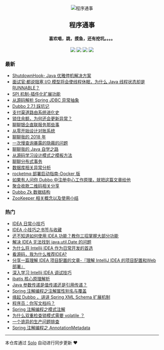 <p align="center"><img alt="程序通事" src="https://img.hacpai.com/file/2019/08/reallogo-25908c87.png"></p><h2 align="center">
程序通事
</h2>

<h4 align="center">喜欢唱，跳，摸鱼，还有挖坑。。。。</h4>
<p align="center"><a title="程序通事" target="_blank" href="https://github.com/9526xu/solo-blog"><img src="https://img.shields.io/github/last-commit/9526xu/solo-blog.svg?style=flat-square&color=FF9900"></a>
<a title="GitHub repo size in bytes" target="_blank" href="https://github.com/9526xu/solo-blog"><img src="https://img.shields.io/github/repo-size/9526xu/solo-blog.svg?style=flat-square"></a>
<a title="Solo Version" target="_blank" href="https://github.com/b3log/solo/releases"><img src="https://img.shields.io/badge/solo-3.6.4-f1e05a.svg?style=flat-square&color=blueviolet"></a>
<a title="Hits" target="_blank" href="https://github.com/b3log/hits"><img src="https://hits.b3log.org/9526xu/solo-blog.svg"></a></p>

### 最新

* [ShutdownHook- Java 优雅停机解决方案](https://studyidea.cn/articles/2019/09/03/1567504427330.html)
* [面试官:都说阻塞 I/O 模型将会使线程休眠，为什么 Java 线程状态却是 RUNNABLE？](https://studyidea.cn/articles/2019/09/01/1567329584198.html)
* [SPI 机制-插件化扩展功能](https://studyidea.cn/articles/2019/08/28/1566984830112.html)
* [从源码解析 Spring JDBC 异常抽象](https://studyidea.cn/articles/2019/08/26/1566790658521.html)
* [Dubbo 2.7.1 踩坑记](https://studyidea.cn/articles/2019/08/26/1566790622115.html)
* [支付渠道路由系统进化史](https://studyidea.cn/articles/2019/08/26/1566790579930.html)
* [锁住余额，为何还会更新异常？](https://studyidea.cn/articles/2019/08/26/1566790545895.html)
* [聊聊银企直联服务那些事](https://studyidea.cn/articles/2019/08/26/1566790401205.html)
* [从零开始设计对账系统](https://studyidea.cn/articles/2019/08/26/1566790305561.html)
* [聊聊我的 2018 年](https://studyidea.cn/articles/2019/08/26/1566790264635.html)
* [一次慢查询暴露的隐蔽的问题](https://studyidea.cn/articles/2019/08/26/1566790220148.html)
* [聊聊我的 Java 自学之路](https://studyidea.cn/articles/2019/08/26/1566790154008.html)
* [从源码学习设计模式之模板方法](https://studyidea.cn/articles/2019/08/26/1566790117004.html)
* [聊聊分布式事务](https://studyidea.cn/articles/2019/08/26/1566790053866.html)
* [数据库相关异常分析](https://studyidea.cn/articles/2019/08/26/1566790015570.html)
* [rocketmq 部署启动指南-Docker 版](https://studyidea.cn/articles/2019/08/25/1566733255551.html)
* [如果有人问你 Dubbo 中注册中心工作原理，就把这篇文章给他](https://studyidea.cn/articles/2019/08/15/1565863724325.html)
* [聚合收款二维码相关分享](https://studyidea.cn/articles/2019/08/14/1565776563471.html)
* [Dubbo Zk 数据结构](https://studyidea.cn/articles/2019/08/11/1565514751471.html)
* [ZooKeeper 相关概念以及使用小结](https://studyidea.cn/articles/2019/08/07/1565185374187.html)

### 热门

* [IDEA 日常小技巧](https://studyidea.cn/articles/2019/06/02/1559465646386.html)
* [IDEA 小技巧之书签与收藏](https://studyidea.cn/bookmark_and_favorites)
* [还不知道如何使用 IDEA 功能？教你三招掌握大部分功能](https://studyidea.cn/articles/2019/05/30/1559152180029.html)
* [解决 IDEA 无法找到 java.util.Date 的问题](https://studyidea.cn/articles/2019/06/01/1559382236231.html)
* [为什么将 Intellij IDEA 作为日常开发的首选](https://studyidea.cn/-why_choose_idea)
* [看源码，我为什么推荐IDEA?](https://studyidea.cn/articles/2019/06/01/1559367567644.html)
* [分享一篇理解 IDEA 项目配置的文章-『理解 IntelliJ IDEA 的项目配置和Web部署』](https://studyidea.cn/articles/2019/06/17/1560777539736.html)
* [深入学习 Intellij IDEA 调试技巧](https://studyidea.cn/articles/2019/07/14/1563093546093.html)
* [ibatis  核心原理解析](https://studyidea.cn/articles/2019/07/27/1564223174815.html)
* [Java 参数传递是值传递还是引用传递？](https://studyidea.cn/articles/2019/07/21/1563701593446.html)
* [Spring 注解编程之注解属性别名与覆盖](https://studyidea.cn/articles/2019/07/10/1562768280760.html)
* [缘起 Dubbo ，讲讲 Spring XML Schema 扩展机制](https://studyidea.cn/articles/2019/06/15/1560598141405.html)
* [程序员：你写文档吗？](https://studyidea.cn/articles/2019/08/04/1564912554838.html)
* [Spring 注解编程之模式注解](https://studyidea.cn/spring-stereotype-annotations)
* [为什么双重检查锁模式需要 volatile ？](https://studyidea.cn/articles/2019/07/31/1564581660190.html)
* [一个诡异的生产问题排查](https://studyidea.cn/articles/2019/07/25/1564063324112.html)
* [Spring 注解编程之 AnnotationMetadata](https://studyidea.cn/articles/2019/07/05/1562314284729.html)



---

本仓库通过 [Solo](https://github.com/b3log/solo) 自动进行同步更新 ❤️ 